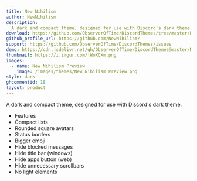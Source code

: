 ```yaml
---
title: New Nihilism
author: NewNihilism
description:
  A dark and compact theme, designed for use with Discord's dark theme.
download: https://github.com/ObserverOfTime/DiscordThemes/tree/master/NewNihilism
github_profile_url: https://github.com/NewNihilism/
support: https://github.com/ObserverOfTime/DiscordThemes/issues
demo: https://cdn.jsdelivr.net/gh/ObserverOfTime/DiscordThemes@master/NewNihilism/dist/NewNihilism.theme.css
thumbnail: https://i.imgur.com/fWoXCXm.png
images:
  - name: New Nihilism Preview
    image: /images/themes/New_Nihilism_Preview.png
style: dark   
ghcommentid: 18
layout: product
---
```

A dark and compact theme, designed for use with Discord's dark theme.

  - Features
  - Compact lists
  - Rounded square avatars
  - Status borders
  - Bigger emoji
  - Hide blocked messages
  - Hide title bar (windows)
  - Hide apps button (web)
  - Hide unnecessary scrollbars
  - No light elements